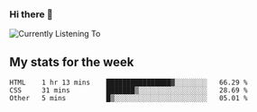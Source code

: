 ### Hi there 👋

![Currently Listening To](https://lastfm-recently-played.vercel.app/api?user=lynziee)

## My stats for the week
<!--START_SECTION:waka-->

```text
HTML    1 hr 13 mins    ████████████████▓░░░░░░░░   66.29 %
CSS     31 mins         ███████▒░░░░░░░░░░░░░░░░░   28.69 %
Other   5 mins          █▒░░░░░░░░░░░░░░░░░░░░░░░   05.01 %
```

<!--END_SECTION:waka-->

